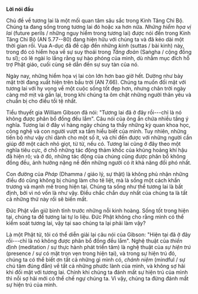 **Lời nói đầu**

Chủ đề về tương lai là một mối quan tâm sâu sắc trong Kinh Tăng Chi Bộ. Chúng ta đang sống trong tương lai đó hoặc xa hơn nữa. *Những hiểm họa vị lai* (future perils / những nguy hiểm trong tương lai) được nói đến trong Kinh Tăng Chi Bộ (AN 5.77--80) đang hiện hữu với chúng ta và đã kéo dài một thời gian rồi. Vua A-dục đã đề cập đến những *kinh* (suttas / bài kinh) này, trong đó có hiểm họa về sự suy thoái trong *Tăng đoàn* (Saṅgha / cộng đồng tu sĩ); có lẽ ngài lo lắng rằng sự hào phóng của mình, dù nhằm mục đích hỗ trợ Phật giáo, cuối cùng sẽ dẫn đến sự suy tàn của nó.

Ngày nay, những hiểm họa vị lai còn lớn hơn bao giờ hết. Dường như bảy mặt trời đang xuất hiện trên bầu trời (AN 7.66). Chúng ta muốn đối mặt với tương lai với hy vọng về một cuộc sống tốt đẹp hơn, nhưng chân trời ngày càng mờ mịt và gần lại, trong khi chúng ta ôm chặt những người thân yêu và chuẩn bị cho điều tồi tệ nhất.

Tiểu thuyết gia William Gibson đã nói: "Tương lai đã ở đây rồi---chỉ là nó không được phân bổ đồng đều lắm". Câu nói của ông ẩn chứa nhiều tầng ý nghĩa. Tương lai ở đây vì hàng ngày chúng ta thấy những kỳ quan khoa học, công nghệ và con người vượt xa tầm hiểu biết của mình. Tuy nhiên, những tiến bộ như vậy chỉ dành cho một số ít, và chỉ đến được với những người cần giúp đỡ một cách nhỏ giọt, từ từ, nếu có. Tương lai cũng ở đây theo một nghĩa tiêu cực, ở chỗ những tác động thảm khốc của khủng hoảng khí hậu đã hiện rõ; và ở đó, những tác động của chúng cũng được phân bổ không đồng đều, ảnh hưởng nặng nề đến những người có ít khả năng đối phó nhất.

Con đường của *Pháp* (Dhamma / giáo lý, sự thật) là không phủ nhận những điều đó cũng không bị chúng làm cho tê liệt, mà là sống một cách khẩn trương và mạnh mẽ trong hiện tại. Chúng ta sống như thể tương lai là bất định, bởi vì nó vốn là như vậy. Điều chắc chắn duy nhất của chúng ta là tất cả những thứ này rồi sẽ biến mất.

Đức Phật vẫn giữ bình tĩnh trước những nỗi kinh hoàng. Sống tốt trong hiện tại, chúng ta để tương lai tự lo liệu. Đức Phật không cho rằng mình có thể kiểm soát tương lai, vậy tại sao chúng ta lại phải làm vậy?

Là một Phật tử, tôi có thể diễn giải lại câu nói của Gibson: "Hiện tại đã ở đây rồi---chỉ là nó không được phân bổ đồng đều lắm". Nghệ thuật của *thiền định* (meditation / sự thực hành phát triển tâm) là nghệ thuật của *sự hiện trú* (presence / sự có mặt trọn vẹn trong hiện tại), và trong sự hiện trú đó, chúng ta có thể biết ơn tất cả những gì mình có, *chánh niệm* (mindful / sự chú tâm đúng đắn) về tất cả những phước lành của mình, và không sợ hãi khi đối mặt với tương lai. Chính khi chúng ta đánh mất sự hiện trú của mình thì nỗi sợ hãi mới có thể chế ngự chúng ta. Vì vậy, chúng ta đừng đánh mất sự hiện trú của mình.